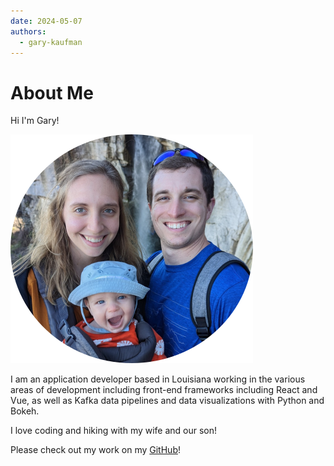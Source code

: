 ```yaml
---
date: 2024-05-07
authors:
  - gary-kaufman
---
```


# About Me

Hi I'm Gary!  

![pfp](images/gk-2023-circle-crop.png)  

I am an application developer based in Louisiana working in the various areas of development including front-end frameworks including React and Vue, as well as Kafka data pipelines and data visualizations with Python and Bokeh.  

I love coding and hiking with my wife and our son!

Please check out my work on my [GitHub](https://github.com/gary-kaufman)!

